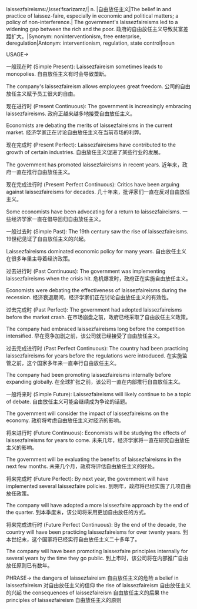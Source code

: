 laissezfaireisms:/ˌlɛseɪˈfɛərizəmz/| n. |自由放任主义|The belief in and practice of laissez-faire, especially in economic and political matters; a policy of non-interference.| The government's laissezfaireisms led to a widening gap between the rich and the poor. 政府的自由放任主义导致贫富差距扩大。|Synonym:  noninterventionism, free enterprise, deregulation|Antonym: interventionism, regulation, state control|noun


USAGE->

一般现在时 (Simple Present):
Laissezfaireism sometimes leads to monopolies. 自由放任主义有时会导致垄断。

The company's laissezfaireism allows employees great freedom.  公司的自由放任主义赋予员工很大的自由。


现在进行时 (Present Continuous):
The government is increasingly embracing laissezfaireisms. 政府正越来越多地接受自由放任主义。

Economists are debating the merits of laissezfaireisms in the current market. 经济学家正在讨论自由放任主义在当前市场的利弊。


现在完成时 (Present Perfect):
Laissezfaireisms have contributed to the growth of certain industries. 自由放任主义促进了某些行业的发展。

The government has promoted laissezfaireisms in recent years.  近年来，政府一直在推行自由放任主义。


现在完成进行时 (Present Perfect Continuous):
Critics have been arguing against laissezfaireisms for decades.  几十年来，批评家们一直在反对自由放任主义。

Some economists have been advocating for a return to laissezfaireisms. 一些经济学家一直在倡导回归自由放任主义。


一般过去时 (Simple Past):
The 19th century saw the rise of laissezfaireisms. 19世纪见证了自由放任主义的兴起。

Laissezfaireisms dominated economic policy for many years. 自由放任主义在很多年里主导着经济政策。


过去进行时 (Past Continuous):
The government was implementing laissezfaireisms when the crisis hit.  危机爆发时，政府正在实施自由放任主义。

Economists were debating the effectiveness of laissezfaireisms during the recession. 经济衰退期间，经济学家们正在讨论自由放任主义的有效性。


过去完成时 (Past Perfect):
The government had adopted laissezfaireisms before the market crash.  在市场崩盘之前，政府已经采取了自由放任主义政策。

The company had embraced laissezfaireisms long before the competition intensified. 早在竞争加剧之前，该公司就已经接受了自由放任主义。


过去完成进行时 (Past Perfect Continuous):
The country had been practicing laissezfaireisms for years before the regulations were introduced.  在实施监管之前，这个国家多年来一直奉行自由放任主义。

The company had been promoting laissezfaireisms internally before expanding globally. 在全球扩张之前，该公司一直在内部推行自由放任主义。


一般将来时 (Simple Future):
Laissezfaireisms will likely continue to be a topic of debate. 自由放任主义可能会继续成为争论的话题。

The government will consider the impact of laissezfaireisms on the economy. 政府将考虑自由放任主义对经济的影响。


将来进行时 (Future Continuous):
Economists will be studying the effects of laissezfaireisms for years to come.  未来几年，经济学家将一直在研究自由放任主义的影响。

The government will be evaluating the benefits of laissezfaireisms in the next few months.  未来几个月，政府将评估自由放任主义的好处。


将来完成时 (Future Perfect):
By next year, the government will have implemented several laissezfaire policies. 到明年，政府将已经实施了几项自由放任政策。

The company will have adopted a more laissezfaire approach by the end of the quarter. 到本季度末，该公司将采用更加自由放任的方式。


将来完成进行时 (Future Perfect Continuous):
By the end of the decade, the country will have been practicing laissezfaireisms for over twenty years. 到本世纪末，这个国家将已经实行自由放任主义二十多年了。

The company will have been promoting laissezfaire principles internally for several years by the time they go public.  到上市时，该公司将在内部推广自由放任原则已有数年。

PHRASE->
the dangers of laissezfaireism 自由放任主义的危险
a belief in laissezfaireism 对自由放任主义的信仰
the rise of laissezfaireism 自由放任主义的兴起
the consequences of laissezfaireism 自由放任主义的后果
the principles of laissezfaireism 自由放任主义的原则
